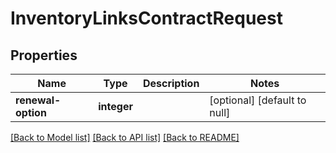 # InventoryLinksContractRequest

## Properties
Name | Type | Description | Notes
------------ | ------------- | ------------- | -------------
**renewal-option** | **integer** |  | [optional] [default to null]

[[Back to Model list]](../README.md#documentation-for-models) [[Back to API list]](../README.md#documentation-for-api-endpoints) [[Back to README]](../README.md)


